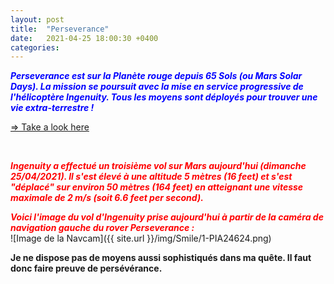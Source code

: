 ```yaml
---
layout: post
title:  "Perseverance"
date:   2021-04-25 18:00:30 +0400
categories: 
---
```

<span style="color: blue">***Perseverance est sur la Planète rouge depuis 65 Sols (ou Mars Solar Days). La mission se poursuit avec la mise en service progressive de l'hélicoptère Ingenuity. Tous les moyens sont déployés pour trouver une vie extra-terrestre !***</span>

<a href="https://mars.nasa.gov/mars2020/" target="_blank">=> Take a look here</a>
<!---
<span><a href="https://www.youtube.com/watch?v=ND7YO715QOE" target="_blank">Suivre ici en direct le premier vol d'ingenuity le 12/04/2021 à partir de 11h30 (heure Réunion)</a></span>
--->
<br>

<span style="color: red">***Ingenuity a effectué un troisième vol sur Mars aujourd'hui (dimanche 25/04/2021). Il s'est élevé à une altitude 5 mètres (16 feet) et s'est "déplacé" sur environ 50 mètres (164 feet) en atteignant une vitesse maximale de 2 m/s (soit 6.6 feet per second).***</span>

<span style="color: red">***Voici l'image du vol d'Ingenuity prise aujourd'hui à partir de la caméra de navigation gauche du rover Perseverance :***</span>
<br>
![Image de la Navcam]({{ site.url }}/img/Smile/1-PIA24624.png)



**Je ne dispose pas de moyens aussi sophistiqués dans ma quête. Il faut donc faire preuve de persévérance.**
